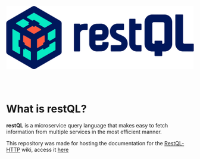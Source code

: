 
<img name="logo" src="/assets/images/logo_text.svg?sanitize=true">

 <br/><br/>

# What is restQL?
**restQL** is a microservice query language that makes easy to fetch information from multiple services in the most efficient manner.

This repository was made for hosting the documentation for the [RestQL-HTTP](https://github.com/B2W-BIT/restQL-http) wiki, access it [here]()